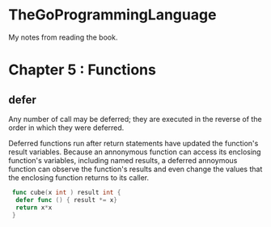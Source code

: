 # TheGoProgrammingLanguage

My notes from reading the book.

# Chapter 5 : Functions

## defer 
  Any number of call may be deferred; they are executed in the reverse of the order in which they were deferred.
  
  Deferred functions run after return statements have updated the function's result variables. Because an annonymous function can access its enclosing function's variables, including named results, a deferred annoymous function can observe the function's results and even change the values that the enclosing function returns to its caller.
  
 ``` go
  func cube(x int ) result int {
   defer func () { result *= x}
   return x*x
  }
  ```
